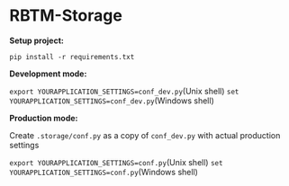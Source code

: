 # RBTM-Storage

**Setup project:**

`pip install -r requirements.txt`

**Development mode:**

`export YOURAPPLICATION_SETTINGS=conf_dev.py`(Unix shell)
`set YOURAPPLICATION_SETTINGS=conf_dev.py`(Windows shell)

**Production mode:**

Create `.storage/conf.py` as a copy of `conf_dev.py` with actual production settings

`export YOURAPPLICATION_SETTINGS=conf.py`(Unix shell)
`set YOURAPPLICATION_SETTINGS=conf.py`(Windows shell)
